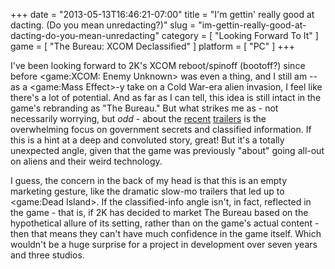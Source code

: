 +++
date = "2013-05-13T16:46:21-07:00"
title = "I'm gettin' really good at dacting. (Do you mean unredacting?)"
slug = "im-gettin-really-good-at-dacting-do-you-mean-unredacting"
category = [ "Looking Forward To It" ]
game = [ "The Bureau: XCOM Declassified" ]
platform = [ "PC" ]
+++

I've been looking forward to 2K's XCOM reboot/spinoff (bootoff?) since before <game:XCOM: Enemy Unknown> was even a thing, and I still am -- as a <game:Mass Effect>-y take on a Cold War-era alien invasion, I feel like there's a lot of potential.  And as far as I can tell, this idea is still intact in the game's rebranding as "The Bureau."  But what strikes me as - not necessarily worrying, but <i>odd</i> - about the <a href="http://www.joystiq.com/2013/04/26/xcom-shooter-now-the-bureau-xcom-declassified-out-august/">recent</a> <a href="http://www.joystiq.com/2013/05/13/being-a-bureau-dude-in-xcom-declassified/">trailers</a> is the overwhelming focus on government secrets and classified information.  If this is a hint at a deep and convoluted story, great!  But it's a totally unexpected angle, given that the game was previously "about" going all-out on aliens and their weird technology.

I guess, the concern in the back of my head is that this is an empty marketing gesture, like the dramatic slow-mo trailers that led up to <game:Dead Island>.  If the classified-info angle isn't, in fact, reflected in the game - that is, if 2K has decided to market The Bureau based on the hypothetical allure of its setting, rather than on the game's actual content - then that means they can't have much confidence in the game itself.  Which wouldn't be a huge surprise for a project in development over seven years and three studios.